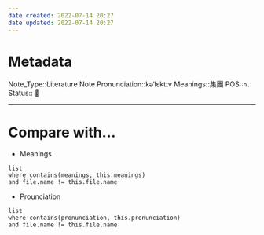 ```yaml
---
date created: 2022-07-14 20:27
date updated: 2022-07-14 20:27
---
```


# Metadata

Note_Type::Literature Note
Pronunciation::kəˈlɛktɪv
Meanings::集團
POS::`n.`
Status:: 👶

---

# Compare with...

- Meanings

```dataview
list
where contains(meanings, this.meanings)
and file.name != this.file.name
```

- Prounciation

```dataview
list
where contains(pronunciation, this.pronunciation)
and file.name != this.file.name
```
